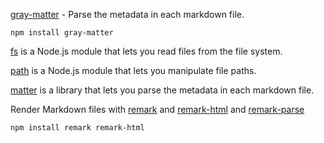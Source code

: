 [gray-matter](https://github.com/jonschlinkert/gray-matter) - Parse the metadata in each markdown file.
```
npm install gray-matter
```

[fs](https://nodejs.org/api/fs.html#fsreaddirsyncpath-options) is a Node.js module that lets you read files from the file system.

[path](https://nodejs.org/api/path.html#pathjoinpaths) is a Node.js module that lets you manipulate file paths.

[matter](https://www.npmjs.com/package/gray-matter) is a library that lets you parse the metadata in each markdown file.

Render Markdown files with [remark](https://github.com/remarkjs/remark) and [remark-html](https://github.com/remarkjs/remark-html) and [remark-parse](https://github.com/remarkjs/remark-parse)

```
npm install remark remark-html
```

